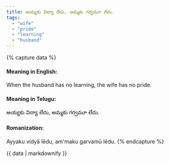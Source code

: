 ```yaml
---
title: అయ్యకు విద్యా లేదు, అమ్మకు గర్వమూ లేదు.
tags:
  - "wife"
  - "pride"
  - "learning"
  - "husband"
---
```


{% capture data %}
#### Meaning in English:
When the husband has no learning, the wife has no pride.

#### Meaning in Telugu:
అయ్యకు విద్యా లేదు, అమ్మకు గర్వమూ లేదు.

#### Romanization:
Ayyaku vidyā lēdu, am'maku garvamū lēdu.
{% endcapture %}

{{ data | markdownify }}

